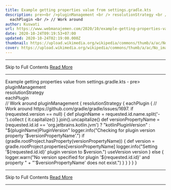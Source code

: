 ```yaml
---
title: Example getting properties value from settings.gradle.kts
description: pre><br />pluginManagement <br /> resolutionStrategy <br />
  eachPlugin <br /> // Work around
author: Kuswati
url: https://www.webmanajemen.com/2020/10/example-getting-properties-value-from.html
date: 2020-10-24T09:19:53+07:00
updated: 2020-10-24T02:19:00.000Z
thumbnail: https://upload.wikimedia.org/wikipedia/commons/thumb/a/ac/No_image_available.svg/2048px-No_image_available.svg.png
cover: https://upload.wikimedia.org/wikipedia/commons/thumb/a/ac/No_image_available.svg/2048px-No_image_available.svg.png
---
```


<hr/> Skip to Full Contents <a href="https://www.webmanajemen.com/2020/10/example-getting-properties-value-from.html" rel="follow" class="button" id="read-more">Read More</a> <hr/> Example getting properties value from settings.gradle.kts - pre><br />pluginManagement <br /> resolutionStrategy <br /> eachPlugin <br /> // Work around pluginManagement {
    resolutionStrategy {
        eachPlugin {
            // Work around https://github.com/gradle/gradle/issues/1697.
            if (requested.version == null) {
                def pluginName = requested.id.name.split('-').collect { it.capitalize() }.join().uncapitalize()
                def versionPropertyName = (requested.id.id == 'org.jetbrains.kotlin.jvm') ?
                        "kotlinPluginVersion" : "${pluginName}PluginVersion"
                logger.info("Checking for plugin version property '$versionPropertyName'.")
                if (gradle.rootProject.hasProperty(versionPropertyName)) {
                    def version = gradle.rootProject.properties[versionPropertyName]
                    logger.info("Setting '${requested.id.id}' plugin version to $version.")
                    useVersion version
                } else {
                    logger.warn("No version specified for plugin '${requested.id.id}' and property " +
                            "'$versionPropertyName' does not exist.")
                }
            }
        }
    }
} <hr/> Skip to Full Contents <a href="https://www.webmanajemen.com/2020/10/example-getting-properties-value-from.html" rel="follow" class="button" id="read-more">Read More</a> <hr/>